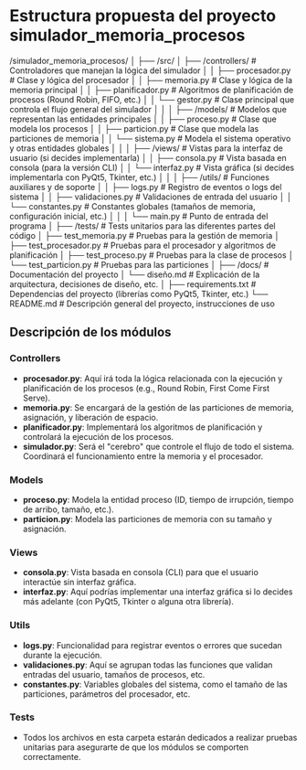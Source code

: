 # Estructura propuesta del proyecto simulador_memoria_procesos

/simulador_memoria_procesos/
│
├── /src/
│   ├── /controllers/        # Controladores que manejan la lógica del simulador
│   │   ├── procesador.py     # Clase y lógica del procesador
│   │   ├── memoria.py        # Clase y lógica de la memoria principal
│   │   ├── planificador.py   # Algoritmos de planificación de procesos (Round Robin, FIFO, etc.)
│   │   └── gestor.py         # Clase principal que controla el flujo general del simulador
│   │
│   ├── /models/              # Modelos que representan las entidades principales
│   │   ├── proceso.py        # Clase que modela los procesos
│   │   ├── particion.py      # Clase que modela las particiones de memoria
│   │   └── sistema.py        # Modela el sistema operativo y otras entidades globales
│   │
│   ├── /views/               # Vistas para la interfaz de usuario (si decides implementarla)
│   │   ├── consola.py        # Vista basada en consola (para la versión CLI)
│   │   └── interfaz.py       # Vista gráfica (si decides implementarla con PyQt5, Tkinter, etc.)
│   │
│   ├── /utils/               # Funciones auxiliares y de soporte
│   │   ├── logs.py           # Registro de eventos o logs del sistema
│   │   ├── validaciones.py   # Validaciones de entrada del usuario
│   │   └── constantes.py     # Constantes globales (tamaños de memoria, configuración inicial, etc.)
│   │
│   └── main.py               # Punto de entrada del programa
│
├── /tests/                   # Tests unitarios para las diferentes partes del código
│   ├── test_memoria.py        # Pruebas para la gestión de memoria
│   ├── test_procesador.py     # Pruebas para el procesador y algoritmos de planificación
│   ├── test_proceso.py        # Pruebas para la clase de procesos
│   └── test_particion.py      # Pruebas para las particiones
│
├── /docs/                    # Documentación del proyecto
│   └── diseño.md             # Explicación de la arquitectura, decisiones de diseño, etc.
│
├── requirements.txt          # Dependencias del proyecto (librerías como PyQt5, Tkinter, etc.)
└── README.md                 # Descripción general del proyecto, instrucciones de uso

## Descripción de los módulos

### Controllers
- **procesador.py**: Aquí irá toda la lógica relacionada con la ejecución y planificación de los procesos (e.g., Round Robin, First Come First Serve).
- **memoria.py**: Se encargará de la gestión de las particiones de memoria, asignación, y liberación de espacio.
- **planificador.py**: Implementará los algoritmos de planificación y controlará la ejecución de los procesos.
- **simulador.py**: Será el "cerebro" que controle el flujo de todo el sistema. Coordinará el funcionamiento entre la memoria y el procesador.

### Models
- **proceso.py**: Modela la entidad proceso (ID, tiempo de irrupción, tiempo de arribo, tamaño, etc.).
- **particion.py**: Modela las particiones de memoria con su tamaño y asignación.

### Views
- **consola.py**: Vista basada en consola (CLI) para que el usuario interactúe sin interfaz gráfica.
- **interfaz.py**: Aquí podrías implementar una interfaz gráfica si lo decides más adelante (con PyQt5, Tkinter o alguna otra librería).

### Utils
- **logs.py**: Funcionalidad para registrar eventos o errores que sucedan durante la ejecución.
- **validaciones.py**: Aquí se agrupan todas las funciones que validan entradas del usuario, tamaños de procesos, etc.
- **constantes.py**: Variables globales del sistema, como el tamaño de las particiones, parámetros del procesador, etc.

### Tests
- Todos los archivos en esta carpeta estarán dedicados a realizar pruebas unitarias para asegurarte de que los módulos se comporten correctamente.
